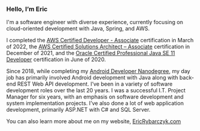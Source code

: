 ### Hello, I’m Eric

I'm a software engineer with diverse experience, currently focusing on cloud-oriented development with Java, Spring, and AWS. 

I completed the 
[AWS Certified Developer - Associate](https://www.credly.com/badges/017f3a78-2c86-45ea-b753-779167e80393) certification in March of 2022, the 
[AWS Certified Solutions Architect – Associate](https://www.credly.com/badges/bae423ab-5d57-4c58-b0f6-812f91c59964) certification in December of 2021, 
and the [Oracle Certified Professional Java SE 11 Developer](https://www.credly.com/badges/e8120e4b-8f1f-4437-9f2b-5e7a00c38af9) certification in June of 2020.

Since 2018, while completing my [Android Developer Nanodegree](https://graduation.udacity.com/confirm/4EVRWQDC), my day job has primarily involved Android development with Java along with back-end REST Web API development. I’ve been in a variety of software development roles over the last 20 years. I was a successful I.T. Project Manager for six years, with an emphasis on software development and system implementation projects. I’ve also done a lot of web application development, primarily ASP.NET with C# and SQL Server.

You can also learn more about me on my website, [EricRybarczyk.com](https://ericrybarczyk.com)

<!--
**EricRybarczyk/EricRybarczyk** is a ✨ _special_ ✨ repository because its `README.md` (this file) appears on your GitHub profile.

Here are some ideas to get you started:

- 🔭 I’m currently working on ...
- 🌱 I’m currently learning ...
- 👯 I’m looking to collaborate on ...
- 🤔 I’m looking for help with ...
- 💬 Ask me about ...
- 📫 How to reach me: ...
- 😄 Pronouns: ...
- ⚡ Fun fact: ...
-->
